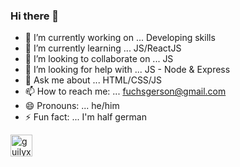 ### Hi there 👋


- 🔭 I’m currently working on ... Developing skills
- 🌱 I’m currently learning ... JS/ReactJS
- 👯 I’m looking to collaborate on ... JS
- 🤔 I’m looking for help with ... JS - Node & Express
- 💬 Ask me about ... HTML/CSS/JS
- 📫 How to reach me: ... fuchsgerson@gmail.com
- 😄 Pronouns: ... he/him
- ⚡ Fun fact: ... I'm half german
<a href="https://www.facebook.com/isamuelfuchs">
  <img alt="guilyx's Facebook" width="35px" src="https://image.flaticon.com/icons/svg/2111/2111421.svg" />
</a>

